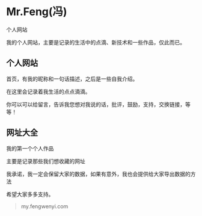 # Mr.Feng(冯)
个人网站

我的个人网站，主要是记录的生活中的点滴、新技术和一些作品，仅此而已。

## 个人网站

首页，有我的昵称和一句话描述，之后是一些自我介绍。

在这里会记录着我生活的点点滴滴。

你可以可以给留言，告诉我您想对我说的话，批评，鼓励，支持，交换链接，等等！

## 网址大全

我的第一个个人作品

主要是记录那些我们想收藏的网址

我承诺，我一定会保留大家的数据，如果有意外，我也会提供给大家导出数据的方法

希望大家多多支持。




> my.fengwenyi.com